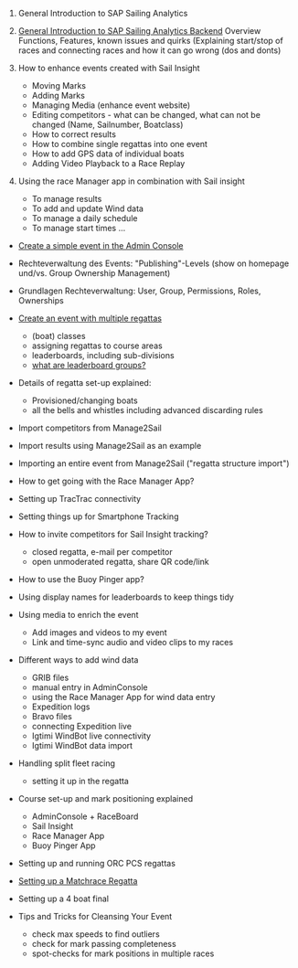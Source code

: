 1. General Introduction to SAP Sailing Analytics

2. [General Introduction to SAP Sailing Analytics Backend](https://sapsailing-documentation.s3-eu-west-1.amazonaws.com/adminconsole/ALookAroundAdminConsole.mp4)
	Overview Functions, Features, known issues and quirks (Explaining start/stop of races and 	connecting races and how it can go wrong (dos and donts)
	
3. How to enhance events created with Sail Insight
	* Moving Marks
	* Adding Marks
	* Managing Media (enhance event website)
	* Editing competitors - what can be changed, what can not be changed (Name, Sailnumber, 		Boatclass)
	* How to correct results
	* How to combine single regattas into one event
	* How to add GPS data of individual boats
	* Adding Video Playback to a Race Replay 

4. Using the race Manager app in combination with Sail insight
	* To manage results
	* To add and update Wind data
	* To manage a daily schedule 
	* To manage start times
	…



- [Create a simple event in the Admin Console](https://sapsailing-documentation.s3-eu-west-1.amazonaws.com/adminconsole/CreatingYourFirstEvent.mp4)
- Rechteverwaltung des Events: "Publishing"-Levels (show on homepage und/vs. Group Ownership Management)
- Grundlagen Rechteverwaltung: User, Group, Permissions, Roles, Ownerships
- [Create an event with multiple regattas](https://sapsailing-documentation.s3-eu-west-1.amazonaws.com/adminconsole/Advanced+Topics/Setting+up+Events+with+multiple+Regattas+or+Classes.mp4)
	* (boat) classes
	* assigning regattas to course areas
	* leaderboards, including sub-divisions
	* [what are leaderboard groups?](https://sapsailing-documentation.s3-eu-west-1.amazonaws.com/adminconsole/Advanced+Topics/Leaderboard+Group+explained.mp4)
 
- Details of regatta set-up explained:
	* Provisioned/changing boats
	* all the bells and whistles including advanced discarding rules
- Import competitors from Manage2Sail
- Import results using Manage2Sail as an example
- Importing an entire event from Manage2Sail ("regatta structure import")
- How to get going with the Race Manager App?
- Setting up TracTrac connectivity
- Setting things up for Smartphone Tracking
- How to invite competitors for Sail Insight tracking?
	* closed regatta, e-mail per competitor
	* open unmoderated regatta, share QR code/link
- How to use the Buoy Pinger app?
- Using display names for leaderboards to keep things tidy
- Using media to enrich the event
	* Add images and videos to my event
	* Link and time-sync audio and video clips to my races
- Different ways to add wind data
	* GRIB files
	* manual entry in AdminConsole
	* using the Race Manager App for wind data entry
	* Expedition logs
	* Bravo files
	* connecting Expedition live
	* Igtimi WindBot live connectivity
	* Igtimi WindBot data import
- Handling split fleet racing
	* setting it up in the regatta
- Course set-up and mark positioning explained
	* AdminConsole + RaceBoard
	* Sail Insight
	* Race Manager App
	* Buoy Pinger App
- Setting up and running ORC PCS regattas
- [Setting up a Matchrace Regatta](https://sapsailing-documentation.s3-eu-west-1.amazonaws.com/adminconsole/Advanced+Topics/MatchraceSetup.mp4)
- Setting up a 4 boat final
- Tips and Tricks for Cleansing Your Event
	* check max speeds to find outliers
	* check for mark passing completeness
	* spot-checks for mark positions in multiple races
